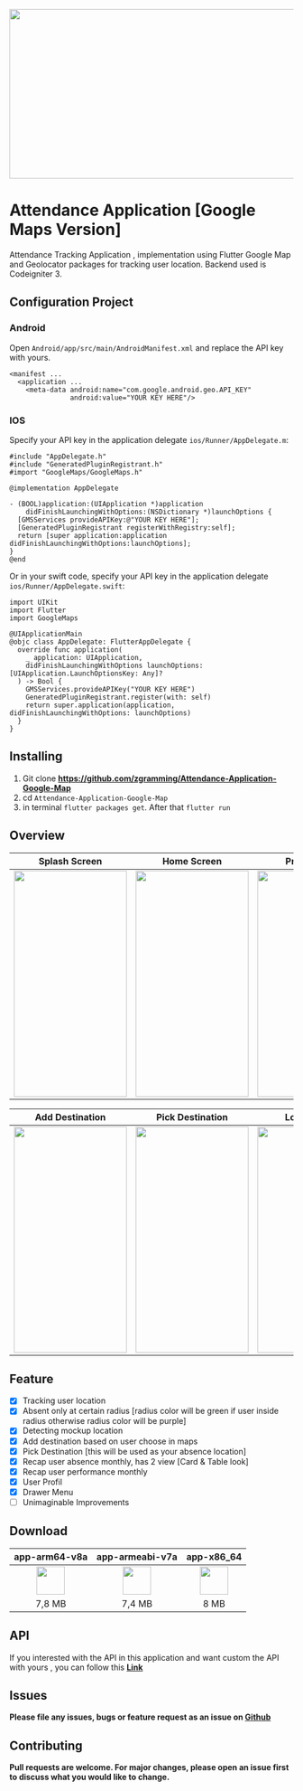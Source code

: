 <p align="center">
  <img src="http://www.zimprov.id/absensi_online/readme/absensi_online/banner_github.png"  height="300" width="600" style="">
</p>

# Attendance Application [Google Maps Version]

Attendance Tracking Application , implementation using Flutter Google Map and Geolocator packages for tracking user location. Backend used is Codeigniter 3.

## Configuration Project 

### Android 
Open `Android/app/src/main/AndroidManifest.xml` and replace the API key with yours.

```
<manifest ...
  <application ...
    <meta-data android:name="com.google.android.geo.API_KEY"
               android:value="YOUR KEY HERE"/>
```
### IOS

Specify your API key in the application delegate `ios/Runner/AppDelegate.m`:

```
#include "AppDelegate.h"
#include "GeneratedPluginRegistrant.h"
#import "GoogleMaps/GoogleMaps.h"

@implementation AppDelegate

- (BOOL)application:(UIApplication *)application
    didFinishLaunchingWithOptions:(NSDictionary *)launchOptions {
  [GMSServices provideAPIKey:@"YOUR KEY HERE"];
  [GeneratedPluginRegistrant registerWithRegistry:self];
  return [super application:application didFinishLaunchingWithOptions:launchOptions];
}
@end
```
Or in your swift code, specify your API key in the application delegate `ios/Runner/AppDelegate.swift`:

```
import UIKit
import Flutter
import GoogleMaps

@UIApplicationMain
@objc class AppDelegate: FlutterAppDelegate {
  override func application(
    _ application: UIApplication,
    didFinishLaunchingWithOptions launchOptions: [UIApplication.LaunchOptionsKey: Any]?
  ) -> Bool {
    GMSServices.provideAPIKey("YOUR KEY HERE")
    GeneratedPluginRegistrant.register(with: self)
    return super.application(application, didFinishLaunchingWithOptions: launchOptions)
  }
}
```

## Installing

1. Git clone **https://github.com/zgramming/Attendance-Application-Google-Map**
2. cd `Attendance-Application-Google-Map`
3. in terminal `flutter packages get`. After that `flutter run`

## Overview

|Splash Screen|Home Screen|Profil Screen|Maps Screen|
|:-----------:|:--------:|:------------:|:---------:|
|<img src="http://www.zimprov.id/absensi_online/readme/absensi_online/splash_screen(1).gif" height="400" width="200">|<img src="http://www.zimprov.id/absensi_online/readme/absensi_online/welcome_screen(1).gif" height="400" width="200">|<img src="http://www.zimprov.id/absensi_online/readme/absensi_online/profil_screen(1).gif" height="400" width="200">|<img src="http://www.zimprov.id/absensi_online/readme/absensi_online/maps_screen(1).gif" height="400" width="200">|

|Add Destination|Pick Destination|Login Screen|
|:-------------:|:--------------:|:----------:|
|<img src="http://www.zimprov.id/absensi_online/readme/absensi_online/add_destination(1).gif" height="400" width="200">|<img src="http://www.zimprov.id/absensi_online/readme/absensi_online/pick_destination(1).gif" height="400" width="200">|<img src="http://www.zimprov.id/absensi_online/readme/absensi_online/login_screen(1).gif" height="400" width="200">|


## Feature

- [x] Tracking user location
- [x] Absent only at certain radius [radius color will be green if user inside radius otherwise radius color will be purple]
- [x] Detecting mockup location
- [x] Add destination based on user choose in maps
- [x] Pick Destination [this will be used as your absence location]
- [x] Recap user absence monthly, has 2 view [Card & Table look]
- [x] Recap user performance monthly
- [x] User Profil
- [x] Drawer Menu
- [ ] Unimaginable Improvements 

## Download

|app-arm64-v8a|app-armeabi-v7a|app-x86_64|
|:-----------:|:-------------:|:--------:|
|[<img src="https://upload.wikimedia.org/wikipedia/commons/a/a0/APK_format_icon.png" width="50px">](http://www.zimprov.id/absensi_online/apk/absensi_online/app-arm64-v8a-release.apk)|[<img src="https://upload.wikimedia.org/wikipedia/commons/a/a0/APK_format_icon.png" width="50px">](http://www.zimprov.id/absensi_online/apk/absensi_online/app-armeabi-v7a-release.apk)|[<img src="https://upload.wikimedia.org/wikipedia/commons/a/a0/APK_format_icon.png" width="50px">](http://www.zimprov.id/absensi_online/apk/absensi_online/app-x86_64-release.apk)|
|7,8 MB|7,4 MB|8 MB|

## API

If you interested with the API in this application and want custom the API with yours , you can follow this <a href="https://github.com/zgramming/API.Absensi-Online"><b>Link<b/></a>

## Issues

Please file any issues, bugs or feature request as an issue on <a href="https://github.com/zgramming/Attendance-Application-Google-Map/issues"><b> Github </b></a>

## Contributing

Pull requests are welcome. For major changes, please open an issue first to discuss what you would like to change.
